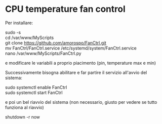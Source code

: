 # CPU temperature fan control

Per installare:

sudo -s<br>
cd /var/www/MyScripts<br>
git clone https://github.com/amorospo/FanCtrl.git<br>
mv FanCtrl/FanCtrl.service /etc/systemd/system/FanCtrl.service<br>
nano /var/www/MyScripts/FanCtrl.py

e modificare le variabili a proprio piacimento (pin, temperature max e min)<br>

Successivamente bisogna abilitare e far partire il servizio all'avvio del sistema:

sudo systemctl enable FanCtrl<br>
sudo systemctl start FanCtrl<br>

e poi un bel riavvio del sistema (non necessario, giusto per vedere se tutto funziona al riavvio)

shutdown -r now<br>
